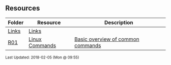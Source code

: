 ## Resources
| Folder | Resource | Description|
 | ------------|------------|------------|
 | [Links](https://github.com/rugbyprof/5373-Internet-Programming/tree/master/Resources/Links) | [ Links](https://github.com/rugbyprof/5373-Internet-Programming/tree/master/Resources/[Links](https://github.com/rugbyprof/5373-Internet-Programming/tree/master/Resources/Links)) |
 | [R01](https://github.com/rugbyprof/5373-Internet-Programming/tree/master/Resources/R01) | [ Linux Commands ](https://github.com/rugbyprof/5373-Internet-Programming/tree/master/Resources/[R01](https://github.com/rugbyprof/5373-Internet-Programming/tree/master/Resources/R01)) | [ Basic overview of common commands](https://github.com/rugbyprof/5373-Internet-Programming/tree/master/Resources/[R01](https://github.com/rugbyprof/5373-Internet-Programming/tree/master/Resources/R01)) |

<sup>Last Updated: 2018-02-05 (Mon @ 09:55)</sup>